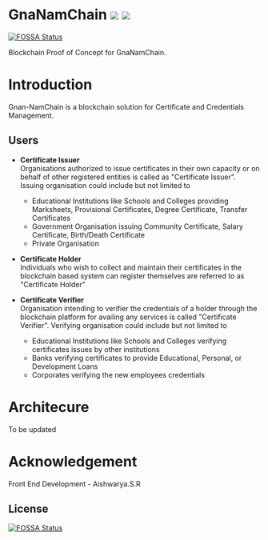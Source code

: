# GnaNamChain ![](https://img.shields.io/badge/Project-Nam-ff69b4.svg) ![](https://img.shields.io/badge/Namchain-WIP-Blue.svg) 
[![FOSSA Status](https://app.fossa.com/api/projects/git%2Bgithub.com%2FNamChain-Open-Initiative-Research-Lab%2FGnaNamChain-PoC.svg?type=shield)](https://app.fossa.com/projects/git%2Bgithub.com%2FNamChain-Open-Initiative-Research-Lab%2FGnaNamChain-PoC?ref=badge_shield)


Blockchain Proof of Concept for GnaNamChain.

# Introduction
Gnan-NamChain is a blockchain solution for Certificate and Credentials Management.

## Users
  - **Certificate Issuer** <br/>
      Organisations authorized to issue certificates in their own capacity or on behalf of other registered entities is called as                 "Certificate Issuer". Issuing organisation could include but not limited to
      - Educational Institutions like Schools and Colleges providing Marksheets, Provisional Certificates, Degree Certificate, Transfer             Certificates
      - Government Organisation issuing Community Certificate, Salary Certificate, Birth/Death Certificate
      - Private Organisation
      
   - **Certificate Holder** <br/>
      Individuals who wish to collect and maintain their certificates in the blockchain based system can register themselves are                referred to as "Certificate Holder"
      
   - **Certificate Verifier** <br/>
      Organisation intending to verifier the credentials of a holder through the blockchain platform for availing any services is called       "Certificate Verifier". Verifying organisation could include but not limited to
      - Educational Institutions like Schools and Colleges verifying certificates issues by other institutions
      - Banks verifying certificates to provide Educational, Personal, or Development Loans
      - Corporates verifying the new employees credentials 
      
# Architecure
To be updated

# Acknowledgement
Front End Development - Aishwarya.S.R 



## License
[![FOSSA Status](https://app.fossa.com/api/projects/git%2Bgithub.com%2FNamChain-Open-Initiative-Research-Lab%2FGnaNamChain-PoC.svg?type=large)](https://app.fossa.com/projects/git%2Bgithub.com%2FNamChain-Open-Initiative-Research-Lab%2FGnaNamChain-PoC?ref=badge_large)